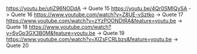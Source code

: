 https://youtu.be/utjZ96NODdA    -> Quete 15
https://youtu.be/4Qr0SMIQySA    -> Quete 16
https://www.youtube.com/watch?v=Z8UE-vSztko -> Quete 17
https://www.youtube.com/watch?v=zYzPOONDtRA&feature=youtu.be -> Quete 18
https://www.youtube.com/watch?v=6vGp3GX3B0M&feature=youtu.be -> Quete 19
https://www.youtube.com/watch?v=XIZsFCRLbzs&feature=youtu.be -> Quete 20
